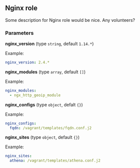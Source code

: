 ## Nginx role

Some description for Nginx role would be nice. Any volunteers?

### Parameters

**nginx_version** (type `string`, default `1.14.*`)

Example:
```yaml
nginx_version: 2.4.*
```

**nginx_modules** (type `array`, default `[]`)

Example:
```yaml
nginx_modules:
  - ngx_http_geoip_module
```

**nginx_configs** (type `object`, defalt `{}`)

Example:
```yaml
nginx_configs:
  fqdn: /vagrant/templates/fqdn.conf.j2
```

**nginx_sites** (type `object`, default `{}`)

Example:
```yaml
nginx_sites:
  athena: /vagrant/templates/athena.conf.j2
```
